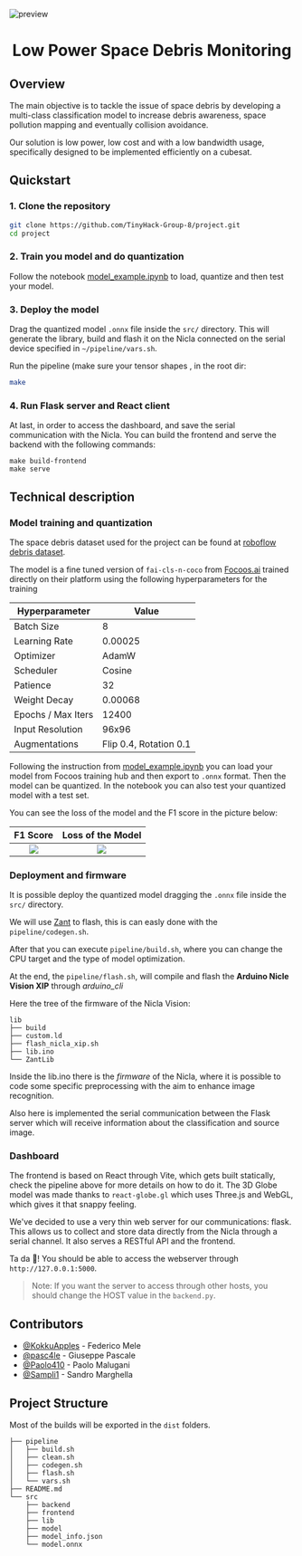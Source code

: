 ![preview](https://hackmd.io/_uploads/ByCdrokpel.png)


<h1 align="center">  Low Power Space Debris Monitoring</h1>


## Overview

The main objective is to tackle the issue of space debris by developing a multi-class classification model to increase debris awareness, space pollution mapping and eventually collision avoidance.

Our solution is low power, low cost and with a low bandwidth usage, specifically designed to be implemented efficiently on a cubesat. 


## Quickstart

### 1. Clone the repository
```bash
git clone https://github.com/TinyHack-Group-8/project.git
cd project
```

### 2. Train you model and do quantization
Follow the notebook [model_example.ipynb](notebooks/model_example.ipynb) to load, quantize and then test your model. 

### 3. Deploy the model

Drag the quantized model `.onnx` file inside the `src/` directory. This will generate the library, build and flash it on the Nicla connected on the serial device specified in `~/pipeline/vars.sh`.

Run the pipeline (make sure your tensor shapes , in the root dir:
```bash
make
```

### 4. Run Flask server and React client

At last, in order to access the dashboard, and save the serial communication with the Nicla. You can build the frontend and serve the backend with the following commands:


```bash=
make build-frontend
make serve
```


## Technical description


### Model training and quantization
The space debris dataset used for the project can be found at [roboflow debris dataset]("https://app.roboflow.com/yolo-fa1pr/space-debris-detection-with-none-class-lyhju/").

The model is a fine tuned version of ```fai-cls-n-coco``` from [Focoos.ai]("https://focoos.ai/") trained directly on their platform using the following hyperparameters for the training




| Hyperparameter | Value |
| -------- | -------- |
| Batch Size     | 8     |
| Learning Rate     | 0.00025     |
| Optimizer     | AdamW     |
| Scheduler     | Cosine     |
| Patience     | 32     |
| Weight Decay     | 0.00068     |
| Epochs / Max Iters     | 12400     |
| Input Resolution     | 96x96     |
| Augmentations     | Flip 0.4, Rotation 0.1     |

Following the instruction from [model_example.ipynb](notebooks/model_example.ipynb) you can load your model from Focoos training hub and then export to ```.onnx``` format. Then the model can be quantized. In the notebook you can also test your quantized model with a test set.

You can see the loss of the model and the F1 score in the picture below:

F1 Score             |  Loss of the Model
:-------------------------:|:-------------------------:
![](https://github.com/TinyHack-Group-8/tiny_hack/blob/main/docs/imgs/classification-f1.jpeg?raw=true)  |  ![](https://github.com/TinyHack-Group-8/tiny_hack/blob/main/docs/imgs/loss.jpeg?raw=true)

### Deployment and firmware

It is possible deploy the quantized model dragging the `.onnx` file inside the `src/` directory.

We will use [Zant](https://github.com/ZantFoundation/Z-Ant) to flash, this is can easly done with the `pipeline/codegen.sh`. 

After that you can execute `pipeline/build.sh`, where you can change the CPU target and the type of model optimization.

At the end, the `pipeline/flash.sh`, will compile and flash the **Arduino    Nicle Vision XIP** through *arduino_cli*

Here the tree of the firmware of the Nicla Vision:
```
lib
├── build
├── custom.ld
├── flash_nicla_xip.sh
├── lib.ino
└── ZantLib
```

Inside the lib.ino there is the *firmware* of the Nicla, where it is possible to code some specific preprocessing with the aim to enhance image recognition.

Also here is implemented the serial communication between the Flask server which will receive information about the classification and source image.


### Dashboard

The frontend is based on React through Vite, which gets built statically, check the pipeline above for more details on how to do it. The 3D Globe model was made thanks to `react-globe.gl` which uses Three.js and WebGL, which gives it that snappy feeling.

We've decided to use a very thin web server for our communications: flask. This allows us to collect and store data directly from the Nicla through a serial channel. It also serves a RESTful API and the frontend.

Ta da 🎉! You should be able to access the webserver through `http://127.0.0.1:5000`.

> Note: If you want the server to access through other hosts, you should change the HOST value in the `backend.py`.


## Contributors

- [@KokkuApples](https://github.com/KokkuApples) - Federico Mele
- [@pasc4le](https://github.com/pasc4le/) - Giuseppe Pascale
- [@Paolo410](https://github.com/Paolo410) - Paolo Malugani
- [@Sampli1](https://github.com/Sampli1) - Sandro Marghella


## Project Structure

Most of the builds will be exported in the `dist` folders.

```
├── pipeline
│   ├── build.sh
│   ├── clean.sh
│   ├── codegen.sh
│   ├── flash.sh
│   └── vars.sh
├── README.md
└── src
    ├── backend
    ├── frontend
    ├── lib
    ├── model
    ├── model_info.json
    └── model.onnx
```
